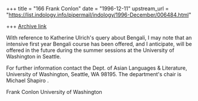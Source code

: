 +++
title = "166 Frank Conlon"
date = "1996-12-11"
upstream_url = "https://list.indology.info/pipermail/indology/1996-December/006484.html"

+++
[Archive link](https://list.indology.info/pipermail/indology/1996-December/006484.html)

With reference to Katherine Ulrich's query about Bengali, I may note that
an intensive first year Bengali course has been offered, and I anticipate,
will be offered in the future during the summer sessions at the University
of Washington in Seattle.

For further information contact the Dept. of Asian Languages & Literature,
University of Washington, Seattle, WA 98195.  The department's chair is
Michael Shapiro <hindimcs at u.washington.edu>.

Frank Conlon
University of Washington






